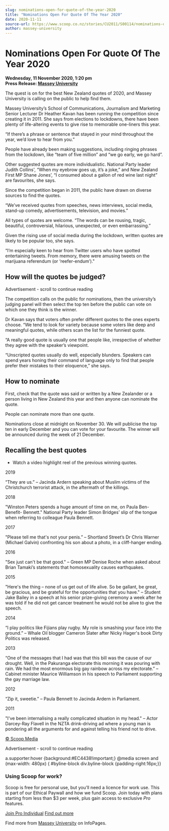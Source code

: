 ```yaml
---
slug: nominations-open-for-quote-of-the-year-2020
title: "Nominations Open For Quote Of The Year 2020"
date: 2020-11-11
source-url: https://www.scoop.co.nz/stories/CU2011/S00114/nominations-open-for-quote-of-the-year-2020.htm
author: massey-university
---
```

Nominations Open For Quote Of The Year 2020
===========================================

**Wednesday, 11 November 2020, 1:20 pm**  
**Press Release: [Massey University](https://info.scoop.co.nz/Massey_University)**

The quest is on for the best New Zealand quotes of 2020, and Massey University is calling on the public to help find them.

Massey University’s School of Communications, Journalism and Marketing Senior Lecturer Dr Heather Kavan has been running the competition since creating it in 2011. She says from elections to lockdowns, there have been plenty of life-altering events to give rise to memorable one-liners this year.

“If there’s a phrase or sentence that stayed in your mind throughout the year, we’d love to hear from you.”

People have already been making suggestions, including ringing phrases from the lockdown, like “team of five million” and “we go early, we go hard”.

Other suggested quotes are more individualistic. National Party leader Judith Collins', “When my eyebrow goes up, it’s a joke,” and New Zealand First MP Shane Jones’, “I consumed about a gallon of red wine last night” are favourites, she says.

Since the competition began in 2011, the public have drawn on diverse sources to find the quotes.

“We’ve received quotes from speeches, news interviews, social media, stand-up comedy, advertisements, television, and movies.”

All types of quotes are welcome. “The words can be rousing, tragic, beautiful, controversial, hilarious, unexpected, or even embarrassing.”

Given the rising use of social media during the lockdown, written quotes are likely to be popular too, she says.

“I’m especially keen to hear from Twitter users who have spotted entertaining tweets. From memory, there were amusing tweets on the marijuana referendum (or ‘reefer-endum’)."

How will the quotes be judged?
------------------------------

Advertisement - scroll to continue reading





The competition calls on the public for nominations, then the university’s judging panel will then select the top ten before the public can vote on which one they think is the winner.

Dr Kavan says that voters often prefer different quotes to the ones experts choose. “We tend to look for variety because some voters like deep and meaningful quotes, while others scan the list for the funniest quote.

“A really good quote is usually one that people like, irrespective of whether they agree with the speaker’s viewpoint.

“Unscripted quotes usually do well, especially blunders. Speakers can spend years honing their command of language only to find that people prefer their mistakes to their eloquence,” she says.

How to nominate
---------------

First, check that the quote was said or written by a New Zealander or a person living in New Zealand this year and then anyone can nominate the quote.

People can nominate more than one quote.

Nominations close at midnight on November 30. We will publicise the top ten in early December and you can vote for your favourite. The winner will be announced during the week of 21 December.

Recalling the best quotes
-------------------------

*   Watch a video highlight reel of the previous winning quotes.

2019

“They are us.” – Jacinda Ardern speaking about Muslim victims of the Christchurch terrorist attack, in the aftermath of the killings.

2018

"Winston Peters spends a huge amount of time on me, on Paula Ben- Benefit- Bennett." National Party leader Simon Bridges’ slip of the tongue when referring to colleague Paula Bennett.

2017

"Please tell me that's not your penis.” – Shortland Street’s Dr Chris Warner (Michael Galvin) confronting his son about a photo, in a cliff-hanger ending.

2016

"Sex just can't be that good." – Green MP Denise Roche when asked about Brian Tamaki’s statements that homosexuality causes earthquakes.

2015

"Here's the thing – none of us get out of life alive. So be gallant, be great, be gracious, and be grateful for the opportunities that you have." – Student Jake Bailey in a speech at his senior prize-giving ceremony a week after he was told if he did not get cancer treatment he would not be alive to give the speech.

2014

“I play politics like Fijians play rugby. My role is smashing your face into the ground.” – Whale Oil blogger Cameron Slater after Nicky Hager's book Dirty Politics was released.

2013

“One of the messages that I had was that this bill was the cause of our drought. Well, in the Pakuranga electorate this morning it was pouring with rain. We had the most enormous big gay rainbow across my electorate.” – Cabinet minister Maurice Williamson in his speech to Parliament supporting the gay marriage law.

2012

“Zip it, sweetie.” – Paula Bennett to Jacinda Ardern in Parliament.

2011

"I've been internalising a really complicated situation in my head." – Actor Darcey-Ray Flavell in the NZTA drink-driving ad where a young man is pondering all the arguments for and against telling his friend not to drive.

[© Scoop Media](http://www.scoop.co.nz/about/terms.html)  

Advertisement - scroll to continue reading



a.supporter:hover {background:#EC4438!important;} @media screen and (max-width: 480px) { #byline-block div.byline-block {padding-right:16px;}}

### Using Scoop for work?

Scoop is free for personal use, but you’ll need a licence for work use. This is part of our Ethical Paywall and how we fund Scoop. Join today with plans starting from less than $3 per week, plus gain access to exclusive _Pro_ features.  
  
[Join Pro Individual](https://pro.scoop.co.nz/Individual/?from=ProIn24) [Find out more](https://pro.scoop.co.nz/using-scoop-for-work/?from=ProIn24)

Find more from [Massey University](https://info.scoop.co.nz/Massey_University) on InfoPages.